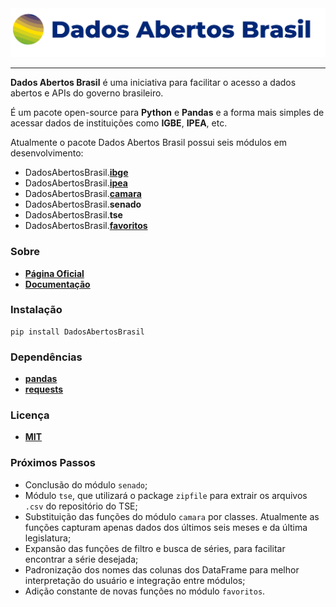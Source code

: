 <div align="center">
  <img src="https://raw.githubusercontent.com/GusFurtado/DadosAbertosBrasil/master/assets/logo.png"><br>
</div>

---

**Dados Abertos Brasil** é uma iniciativa para facilitar o acesso a dados abertos e APIs do governo brasileiro.

É um pacote open-source para **Python** e **Pandas** e a forma mais simples de acessar dados de instituições como **IGBE**, **IPEA**, etc.

Atualmente o pacote Dados Abertos Brasil possui seis módulos em desenvolvimento:

- DadosAbertosBrasil.**[ibge](https://www.gustavofurtado.com/doc.html#SessaoIBGE)**
- DadosAbertosBrasil.**[ipea](https://www.gustavofurtado.com/doc.html#SessaoIPEA)**
- DadosAbertosBrasil.**[camara](https://www.gustavofurtado.com/doc.html#SessaoCamara)**
- DadosAbertosBrasil.**senado**
- DadosAbertosBrasil.**tse**
- DadosAbertosBrasil.**[favoritos](https://www.gustavofurtado.com/doc.html#SessaoFavoritos)**

### Sobre
- **[Página Oficial](https://www.gustavofurtado.com/dab.html)**
- **[Documentação](https://www.gustavofurtado.com/doc.html)**

### Instalação
```
pip install DadosAbertosBrasil
```

### Dependências
- **[pandas](https://pandas.pydata.org/)**
- **[requests](https://requests.readthedocs.io/en/master/)**

### Licença
- **[MIT](LICENSE)**

### Próximos Passos
- Conclusão do módulo `senado`;
- Módulo `tse`, que utilizará o package `zipfile` para extrair os arquivos `.csv` do repositório do TSE;
- Substituição das funções do módulo `camara` por classes. Atualmente as funções capturam apenas dados dos últimos seis meses e da última legislatura;
- Expansão das funções de filtro e busca de séries, para facilitar encontrar a série desejada;
- Padronização dos nomes das colunas dos DataFrame para melhor interpretação do usuário e integração entre módulos;
- Adição constante de novas funções no módulo `favoritos`.